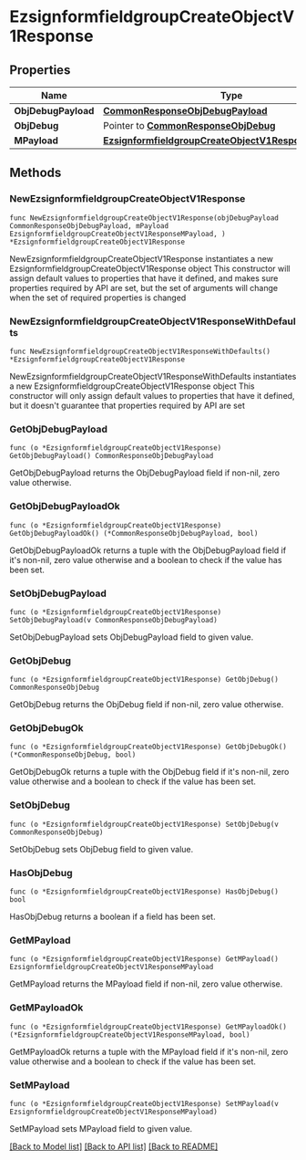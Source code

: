 # EzsignformfieldgroupCreateObjectV1Response

## Properties

Name | Type | Description | Notes
------------ | ------------- | ------------- | -------------
**ObjDebugPayload** | [**CommonResponseObjDebugPayload**](CommonResponseObjDebugPayload.md) |  | 
**ObjDebug** | Pointer to [**CommonResponseObjDebug**](CommonResponseObjDebug.md) |  | [optional] 
**MPayload** | [**EzsignformfieldgroupCreateObjectV1ResponseMPayload**](EzsignformfieldgroupCreateObjectV1ResponseMPayload.md) |  | 

## Methods

### NewEzsignformfieldgroupCreateObjectV1Response

`func NewEzsignformfieldgroupCreateObjectV1Response(objDebugPayload CommonResponseObjDebugPayload, mPayload EzsignformfieldgroupCreateObjectV1ResponseMPayload, ) *EzsignformfieldgroupCreateObjectV1Response`

NewEzsignformfieldgroupCreateObjectV1Response instantiates a new EzsignformfieldgroupCreateObjectV1Response object
This constructor will assign default values to properties that have it defined,
and makes sure properties required by API are set, but the set of arguments
will change when the set of required properties is changed

### NewEzsignformfieldgroupCreateObjectV1ResponseWithDefaults

`func NewEzsignformfieldgroupCreateObjectV1ResponseWithDefaults() *EzsignformfieldgroupCreateObjectV1Response`

NewEzsignformfieldgroupCreateObjectV1ResponseWithDefaults instantiates a new EzsignformfieldgroupCreateObjectV1Response object
This constructor will only assign default values to properties that have it defined,
but it doesn't guarantee that properties required by API are set

### GetObjDebugPayload

`func (o *EzsignformfieldgroupCreateObjectV1Response) GetObjDebugPayload() CommonResponseObjDebugPayload`

GetObjDebugPayload returns the ObjDebugPayload field if non-nil, zero value otherwise.

### GetObjDebugPayloadOk

`func (o *EzsignformfieldgroupCreateObjectV1Response) GetObjDebugPayloadOk() (*CommonResponseObjDebugPayload, bool)`

GetObjDebugPayloadOk returns a tuple with the ObjDebugPayload field if it's non-nil, zero value otherwise
and a boolean to check if the value has been set.

### SetObjDebugPayload

`func (o *EzsignformfieldgroupCreateObjectV1Response) SetObjDebugPayload(v CommonResponseObjDebugPayload)`

SetObjDebugPayload sets ObjDebugPayload field to given value.


### GetObjDebug

`func (o *EzsignformfieldgroupCreateObjectV1Response) GetObjDebug() CommonResponseObjDebug`

GetObjDebug returns the ObjDebug field if non-nil, zero value otherwise.

### GetObjDebugOk

`func (o *EzsignformfieldgroupCreateObjectV1Response) GetObjDebugOk() (*CommonResponseObjDebug, bool)`

GetObjDebugOk returns a tuple with the ObjDebug field if it's non-nil, zero value otherwise
and a boolean to check if the value has been set.

### SetObjDebug

`func (o *EzsignformfieldgroupCreateObjectV1Response) SetObjDebug(v CommonResponseObjDebug)`

SetObjDebug sets ObjDebug field to given value.

### HasObjDebug

`func (o *EzsignformfieldgroupCreateObjectV1Response) HasObjDebug() bool`

HasObjDebug returns a boolean if a field has been set.

### GetMPayload

`func (o *EzsignformfieldgroupCreateObjectV1Response) GetMPayload() EzsignformfieldgroupCreateObjectV1ResponseMPayload`

GetMPayload returns the MPayload field if non-nil, zero value otherwise.

### GetMPayloadOk

`func (o *EzsignformfieldgroupCreateObjectV1Response) GetMPayloadOk() (*EzsignformfieldgroupCreateObjectV1ResponseMPayload, bool)`

GetMPayloadOk returns a tuple with the MPayload field if it's non-nil, zero value otherwise
and a boolean to check if the value has been set.

### SetMPayload

`func (o *EzsignformfieldgroupCreateObjectV1Response) SetMPayload(v EzsignformfieldgroupCreateObjectV1ResponseMPayload)`

SetMPayload sets MPayload field to given value.



[[Back to Model list]](../README.md#documentation-for-models) [[Back to API list]](../README.md#documentation-for-api-endpoints) [[Back to README]](../README.md)


